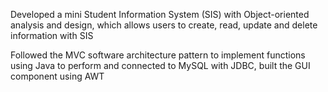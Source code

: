 Developed a mini Student Information System (SIS) with Object-oriented analysis and design, which
allows users to create, read, update and delete information with SIS

Followed the MVC software architecture pattern to implement functions using Java to perform and
connected to MySQL with JDBC, built the GUI component using AWT
